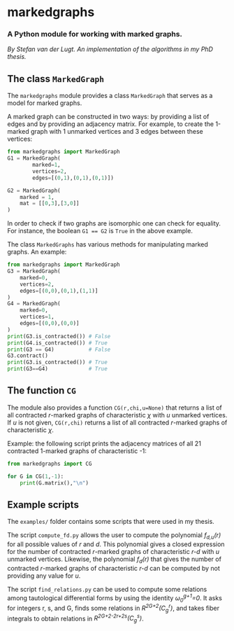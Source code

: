 # markedgraphs
### A Python module for working with marked graphs.
*By Stefan van der Lugt. An implementation of the algorithms in my PhD thesis.*


## The class `MarkedGraph`
The `markedgraphs` module provides a class `MarkedGraph` that serves as a model for marked graphs.

A marked graph can be constructed in two ways: by providing a list of edges and by providing an adjacency matrix.
For example, to create the 1-marked graph with 1 unmarked vertices and 3 edges between these vertices:
```python
from markedgraphs import MarkedGraph
G1 = MarkedGraph(
        marked=1, 
        vertices=2, 
        edges=[(0,1),(0,1),(0,1)])

G2 = MarkedGraph(
    marked = 1,
    mat = [[0,3],[3,0]]
)
```
In order to check if two graphs are isomorphic one can check for equality.
For instance, the boolean `G1 == G2` is `True` in the above example.

The class `MarkedGraphs` has various methods for manipulating marked graphs.
An example:
```python
from markedgraphs import MarkedGraph
G3 = MarkedGraph(
    marked=0,
    vertices=2,
    edges=[(0,0),(0,1),(1,1)]
)
G4 = MarkedGraph(
    marked=0,
    vertices=1,
    edges=[(0,0),(0,0)]
)
print(G3.is_contracted()) # False
print(G4.is_contracted()) # True
print(G3 == G4)           # False
G3.contract()
print(G3.is_contracted()) # True
print(G3==G4)             # True 
```

## The function `CG`
The module also provides a function `CG(r,chi,u=None)` that returns a list of all contracted *r*-marked graphs of characteristic *χ* with *u* unmarked vertices.
If *u* is not given, `CG(r,chi)` returns a list of all contracted *r*-marked graphs of characteristic *χ*.

Example: the following script prints the adjacency matrices of all 21 contracted 1-marked graphs of characteristic -1:
```python
from markedgraphs import CG

for G in CG(1,-1):
    print(G.matrix(),"\n")
```

## Example scripts
The `examples/` folder contains some scripts that were used in my thesis.

The script `compute_fd.py` allows the user to compute the polynomial *f<sub>d,u</sub>(r)* for all possible values of *r* and *d*.
This polynomial gives a closed expression for the number of contracted *r*-marked graphs of characteristic *r-d* with *u* unmarked vertices.
Likewise, the polynomial *f<sub>d</sub>(r)* that gives the number of contracted *r*-marked graphs of characteristic *r-d* can be computed by not providing any value for *u*. 

The script `find_relations.py` can be used to compute some relations among tautological differential forms by using the identity *ω<sub>0</sub><sup>g+1</sup>=0*.
It asks for integers r, s, and G, finds some relations in *R<sup>2G+2</sup>(C<sub>g</sub><sup>r</sup>)*, and takes fiber integrals to obtain relations in *R<sup>2G+2-2r+2s</sup>(C<sub>g</sub><sup>s</sup>)*.